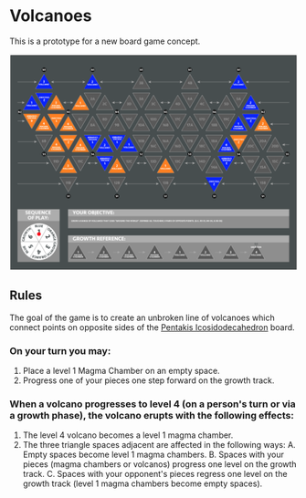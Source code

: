 # Volcanoes
This is a prototype for a new board game concept. 

![Board Concept](Concept/board.png)

## Rules
The goal of the game is to create an unbroken line of volcanoes which connect points on 
opposite sides of the [Pentakis Icosidodecahedron](https://en.wikipedia.org/wiki/Pentakis_icosidodecahedron) board.

### On your turn you may:
1. Place a level 1 Magma Chamber on an empty space.
2. Progress one of your pieces one step forward on the growth track.

### When a volcano progresses to level 4 (on a person's turn or via a growth phase), the volcano erupts with the following effects:
1. The level 4 volcano becomes a level 1 magma chamber.
2. The three triangle spaces adjacent are affected in the following ways:
    A. Empty spaces become level 1 magma chambers.
    B. Spaces with your pieces (magma chambers or volcanos) progress one level on the growth track.
    C. Spaces with your opponent's pieces regress one level on the growth track (level 1 magma chambers become empty spaces).